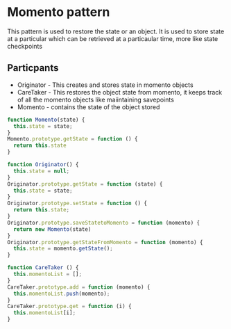 # Momento pattern

This pattern is used to restore the state or an object. It is used to store state at a particular which can be retrieved at a particaular time, more like state checkpoints

## Particpants
- Originator - This creates and stores state in momento objects
- CareTaker - This restores the object state from momento, it keeps track of all the momento objects like maiintaining savepoints
- Momento - contains the state of the object stored

```js
function Momento(state) {
  this.state = state;
}
Momento.prototype.getState = function () {
  return this.state
}

function Originator() {
  this.state = null;
}
Originator.prototype.getState = function (state) {
  this.state = state;
}
Originator.prototype.setState = function () {
  return this.state;
}
Originator.prototype.saveStatetoMomento = function (momento) {
  return new Momento(state)
}
Originator.prototype.getStateFromMomento = function (momento) {
  this.state = momento.getState();
}

function CareTaker () {
  this.momentoList = [];
}
CareTaker.prototype.add = function (momento) {
  this.momentoList.push(momento);
} 
CareTaker.prototype.get = function (i) {
  this.momentoList[i];
} 
```